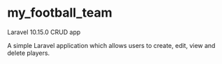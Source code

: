 
# my_football_team
Laravel 10.15.0 CRUD app

A simple Laravel application which allows users to create, edit, view and delete players.

